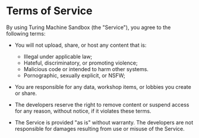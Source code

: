 # Terms of Service

By using Turing Machine Sandbox (the "Service"), you agree to the following terms:

- You will not upload, share, or host any content that is:
  - Illegal under applicable law;
  - Hateful, discriminatory, or promoting violence;
  - Malicious code or intended to harm other systems.
  - Pornographic, sexually explicit, or NSFW;

- You are responsible for any data, workshop items, or lobbies you create or share.

- The developers reserve the right to remove content or suspend access for any reason,
  without notice, if it violates these terms.

- The Service is provided "as is" without warranty. The developers are not responsible
  for damages resulting from use or misuse of the Service.